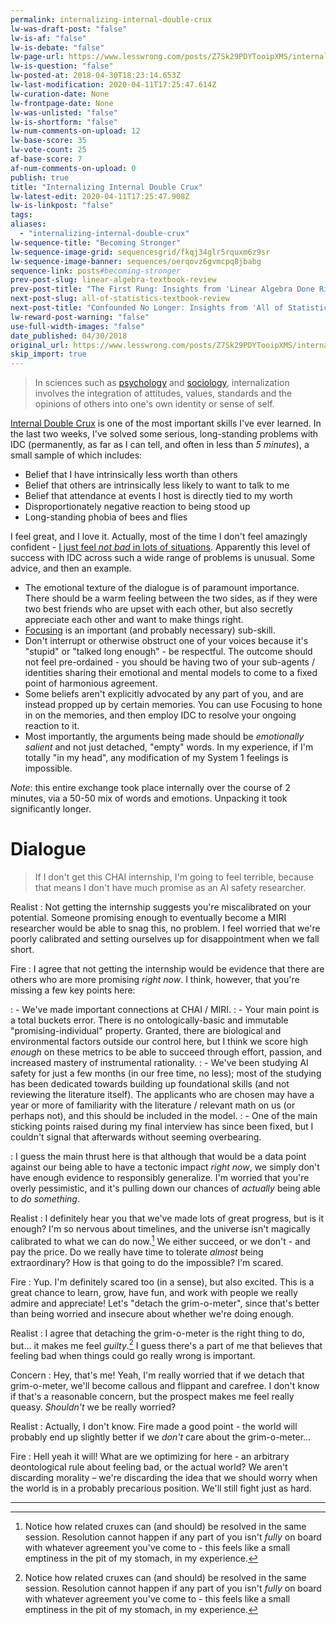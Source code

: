 ```yaml
---
permalink: internalizing-internal-double-crux
lw-was-draft-post: "false"
lw-is-af: "false"
lw-is-debate: "false"
lw-page-url: https://www.lesswrong.com/posts/Z7Sk29PDYTooipXMS/internalizing-internal-double-crux
lw-is-question: "false"
lw-posted-at: 2018-04-30T18:23:14.653Z
lw-last-modification: 2020-04-11T17:25:47.614Z
lw-curation-date: None
lw-frontpage-date: None
lw-was-unlisted: "false"
lw-is-shortform: "false"
lw-num-comments-on-upload: 12
lw-base-score: 35
lw-vote-count: 25
af-base-score: 7
af-num-comments-on-upload: 0
publish: true
title: "Internalizing Internal Double Crux"
lw-latest-edit: 2020-04-11T17:25:47.908Z
lw-is-linkpost: "false"
tags: 
aliases: 
  - "internalizing-internal-double-crux"
lw-sequence-title: "Becoming Stronger"
lw-sequence-image-grid: sequencesgrid/fkqj34glr5rquxm6z9sr
lw-sequence-image-banner: sequences/oerqovz6gvmcpq8jbabg
sequence-link: posts#becoming-stronger
prev-post-slug: linear-algebra-textbook-review
prev-post-title: "The First Rung: Insights from 'Linear Algebra Done Right'"
next-post-slug: all-of-statistics-textbook-review
next-post-title: "Confounded No Longer: Insights from 'All of Statistics'"
lw-reward-post-warning: "false"
use-full-width-images: "false"
date_published: 04/30/2018
original_url: https://www.lesswrong.com/posts/Z7Sk29PDYTooipXMS/internalizing-internal-double-crux
skip_import: true
---
```

> In sciences such as [psychology](https://en.wikipedia.org/wiki/Psychology) and [sociology](https://en.wikipedia.org/wiki/Sociology), internalization involves the integration of attitudes, values, standards and the opinions of others into one's own identity or sense of self.

[Internal Double Crux](https://www.lesswrong.com/posts/mQmx4kQQtHeBip9ZC/internal-double-crux) is one of the most important skills I've ever learned. In the last two weeks, I've solved some serious, long-standing problems with IDC (permanently, as far as I can tell, and often in less than _5 minutes_), a small sample of which includes:

- Belief that I have intrinsically less worth than others
- Belief that others are intrinsically less likely to want to talk to me
- Belief that attendance at events I host is directly tied to my worth
- Disproportionately negative reaction to being stood up
- Long-standing phobia of bees and flies

I feel great, and I love it. Actually, most of the time I don't feel amazingly confident - [I just feel _not bad_ in lots of situations](http://kajsotala.fi/2017/08/confidence-and-patience-dont-feel-like-anything-in-particular/). Apparently this level of success with IDC across such a wide range of problems is unusual. Some advice, and then an example.

- The emotional texture of the dialogue is of paramount importance. There should be a warm feeling between the two sides, as if they were two best friends who are upset with each other, but also secretly appreciate each other and want to make things right.
- [Focusing](https://radimentary.wordpress.com/2018/02/25/focusing/) is an important (and probably necessary) sub-skill.
- Don't interrupt or otherwise obstruct one of your voices because it's "stupid" or "talked long enough" - be respectful. The outcome should not feel pre-ordained - you should be having two of your sub-agents / identities sharing their emotional and mental models to come to a fixed point of harmonious agreement.
- Some beliefs aren't explicitly advocated by any part of you, and are instead propped up by certain memories. You can use Focusing to hone in on the memories, and then employ IDC to resolve your ongoing reaction to it.
- Most importantly, the arguments being made should be _emotionally salient_ and not just detached, "empty" words. In my experience, if I'm totally "in my head", any modification of my System 1 feelings is impossible.

_Note_: this entire exchange took place internally over the course of 2 minutes, via a 50-50 mix of words and emotions. Unpacking it took significantly longer.

# Dialogue

> If I don't get this CHAI internship, I'm going to feel terrible, because that means I don't have much promise as an AI safety researcher.

Realist
: Not getting the internship suggests you're miscalibrated on your potential. Someone promising enough to eventually become a MIRI researcher would be able to snag this, no problem. I feel worried that we're poorly calibrated and setting ourselves up for disappointment when we fall short.

Fire
: I agree that not getting the internship would be evidence that there are others who are more promising _right now_. I think, however, that you're missing a few key points here:

: - We've made important connections at CHAI / MIRI.
: - Your main point is a total buckets error. There is no ontologically-basic and immutable "promising-individual" property. Granted, there are biological and environmental factors outside our control here, but I think we score high _enough_ on these metrics to be able to succeed through effort, passion, and increased mastery of instrumental rationality.
: - We've been studying AI safety for just a few months (in our free time, no less); most of the studying has been dedicated towards building up foundational skills (and not reviewing the literature itself). The applicants who are chosen may have a year or more of familiarity with the literature / relevant math on us (or perhaps not), and this should be included in the model.
: - One of the main sticking points raised during my final interview has since been fixed, but I couldn't signal that afterwards without seeming overbearing.

: I guess the main thrust here is that although that would be a data point against our being able to have a tectonic impact _right now_, we simply don't have enough evidence to responsibly generalize. I'm worried that you're overly pessimistic, and it's pulling down our chances of _actually_ being able to _do something_.

Realist
: I definitely hear you that we've made lots of great progress, but is it enough? I'm so nervous about timelines, and the universe isn't magically calibrated to what we can do now.[^crux] We either succeed, or we don't - and pay the price. Do we really have time to tolerate _almost_ being extraordinary? How is that going to do the impossible? I'm scared.

Fire
: Yup. I'm definitely scared too (in a sense), but also excited. This is a great chance to learn, grow, have fun, and work with people we really admire and appreciate! Let's "detach the grim-o-meter", since that's better than being worried and insecure about whether we're doing enough.

Realist
: I agree that detaching the grim-o-meter is the right thing to do, but... it makes me feel _guilty_.[^crux] I guess there's a part of me that believes that feeling bad when things could go really wrong is important.

Concern
: Hey, that's me! Yeah, I'm really worried that if we detach that grim-o-meter, we'll become callous and flippant and carefree. I don't know if that's a reasonable concern, but the prospect makes me feel really queasy. _Shouldn't_ we be really worried?

Realist
: Actually, I don't know. Fire made a good point - the world will probably end up slightly better if we _don't_ care about the grim-o-meter...

Fire
: Hell yeah it will! What are we optimizing for here - an arbitrary deontological rule about feeling bad, or the actual world? We aren't discarding morality – we're discarding the idea that we should worry when the world is in a probably precarious position. We'll still fight just as hard.

<hr/>


[^crux]: Notice how related cruxes can (and should) be resolved in the same session. Resolution cannot happen if any part of you isn't _fully_ on board with whatever agreement you've come to - this feels like a small emptiness in the pit of my stomach, in my experience.